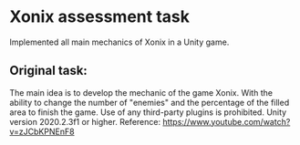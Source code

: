# Xonix assessment task

Implemented all main mechanics of Xonix in a Unity game.

## Original task:

The main idea is to develop the mechanic of the game Xonix.
With the ability to change the number of &quot;enemies&quot; and the percentage of the filled area
to finish the game.
Use of any third-party plugins is prohibited.
Unity version 2020.2.3f1 or higher.
Reference:
https://www.youtube.com/watch?v=zJCbKPNEnF8